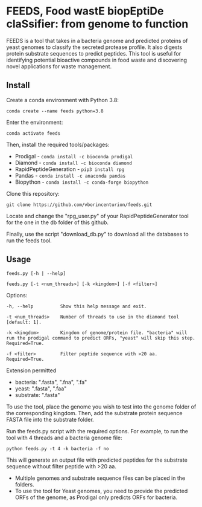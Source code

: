 # FEEDS, Food wastE biopEptiDe claSsifier: from genome to function

FEEDS is a tool that takes in a bacteria genome and predicted proteins of yeast genomes to classify the secreted protease profile. It also digests protein substrate sequences to predict peptides. This tool is useful for identifying potential bioactive compounds in food waste and discovering novel applications for waste management.

## Install

Create a conda environment with Python 3.8:

```conda create --name feeds python=3.8```

Enter the environment:

```conda activate feeds```

Then, install the required tools/packages:

- Prodigal - ```conda install -c bioconda prodigal```
- Diamond - ```conda install -c bioconda diamond```
- RapidPeptideGeneration - ```pip3 install rpg```
- Pandas - ```conda install -c anaconda pandas```
- Biopython - ```conda install -c conda-forge biopython```

Clone this repository:

```git clone https://github.com/vborincenturion/feeds.git```

Locate and change the "rpg_user.py" of your RapidPeptideGenerator tool for the one in the db folder of this github.

Finally, use the script "download_db.py" to download all the databases to run the feeds tool.

## Usage

    feeds.py [-h | --help]
    
    feeds.py [-t <num_threads>] [-k <kingdom>] [-f <filter>]

Options:

    -h, --help          Show this help message and exit.
    
    -t <num_threads>    Number of threads to use in the diamond tool [default: 1].
    
    -k <kingdom>        Kingdom of genome/protein file. "bacteria" will run the prodigal command to predict ORFs, "yeast" will skip this step. Required=True.
    
    -f <filter>         Filter peptide sequence with >20 aa. Required=True.
    
Extension permitted
- bacteria: ".fasta", ".fna", ".fa"
- yeast: ".fasta", ".faa"
- substrate: ".fasta"

To use the tool, place the genome you wish to test into the genome folder of the corresponding kingdom. Then, add the substrate protein sequence FASTA file into the substrate folder.

Run the feeds.py script with the required options. For example, to run the tool with 4 threads and a bacteria genome file:

```python feeds.py -t 4 -k bacteria -f no``` 

This will generate an output file with predicted peptides for the substrate sequence without filter peptide with >20 aa.

- Multiple genomes and substrate sequence files can be placed in the folders.
- To use the tool for Yeast genomes, you need to provide the predicted ORFs of the genome, as Prodigal only predicts ORFs for bacteria.
